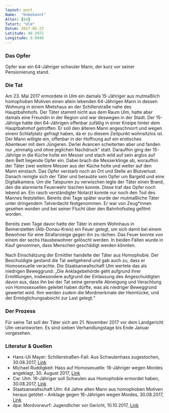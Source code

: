 ```yaml
---
layout: post
Name:  "Unbekannt"
Alter: [64]
Tatort: "Ulm"
Datum: 2017-05-23
Latitude: 48.3972
Longitude: 9.9940
---
```


### Das Opfer

Opfer war ein 64-Jähriger schwuler Mann, der kurz vor seiner Pensionierung stand.

### Die Tat

Am 23. Mai 2017 ermordete in Ulm ein damals 15-Jähriger aus mutmaßlich homophoben Motiven einen allein lebenden 64-Jährigen Mann in dessen Wohnung in einem Mietshaus an der Schillerstraße nahe des Hauptbahnhofs.
Der Täter stammt nicht aus dem Raum Ulm, hatte aber damals eine Freundin in der Region und war deswegen in der Stadt. Der 15-Jährige hatte den 64-Jährigen offenbar zufällig in einer Kneipe hinter dem Hauptbahnhof getroffen. Er soll den älteren Mann angeschnorrt und wegen einem Schlafplatz gefragt haben, da er zu diesem Zeitpunkt wohnsitzlos ist.
Der Mann willigte ein, offenbar in der Hoffnung auf ein erotisches Abenteuer mit dem Jüngeren. Derlei Avancen scheiterten aber und fanden nur „einmalig und ohne jeglichen Nachdruck“ statt.
Daraufhin ging der 15-Jährige in die Küche holte ein Messer und stach wild auf sein arglos auf dem Bett liegende Opfer ein. Dabei brach die Messerklinge ab, woraufhin der Täter zwei weitere Messer aus der Küche holte und weiter auf den Mann einstach. Das Opfer verstarb noch an Ort und Stelle an Blutverlust.
Danach reinigte sich der Täter und beraubte sein Opfer um Bargeld und eine Digitalkamera.
Um die Tatspuren zu verwischen legte der Täter einen Brand, den die alarmierte Feuerwehr löschen konnte. Diese traf das Opfer noch lebend an. Ein rasch verständigter Notarzt konnte nur noch den Tod des Mannes feststellen.
Bereits drei Tage später wurde der mutmaßliche Täter unter dringendem Tatverdacht festgenommen. Er war von Zeug*innen gesehen worden und bei seiner Flucht über den Bahnhofssteg gefilmt worden.

Bereits zwei Tage davor hatte der Täter in einem Wohnhaus in Beimerstetten (Alb-Donau-Kreis) ein Feuer gelegt, um sich damit bei einem Bewohner für eine Strafanzeige gegen ihn zu rächen.
Das Feuer konnte von einem der sechs Hausbewohner gelöscht werden.
In beiden Fällen wurde in Kauf genommen, dass Menschen geschädigt werden könnten.

Nach Einschätzung der Ermittler handelte der Täter aus Homophobie. Der Beschuldigte gestand die Tat weitgehend und gab auch zu, dass er Homosexuelle verachte. Die Staatsanwaltschaft Ulm wertete das als niedrigen Beweggrund:
„Die Anklagebehörde geht aufgrund ihrer Ermittlungen, insbesondere aufgrund der Einlassung des Angeschuldigten davon aus, dass ihn bei der Tat seine generelle Abneigung und Verachtung von Homosexuellen geleitet haben dürfte, was als niedriger Beweggrund gewertet wird. Ihm werden zudem die Mordmerkmale der Heimtücke, und der Ermöglichungsabsicht zur Last gelegt.“

### Der Prozess

Für seine Tat soll der Täter sich am 21. November 2017 vor dem Landgericht Ulm verantworten.
Es sind sieben Verhandlungstage bis Ende Januar vorgesehen.

### Literatur & Quellen

* Hans-Uli Mayer: Schillerstraßen-Fall: Aus Schwulenhass zugestochen, 30.08.2017, [Link](http://www.swp.de/ulm/lokales/ulm_neu_ulm/anklage-gegen-16-jaehrigen-wegen-mordes-15654024.html)
* Michael Ruddigkeit: Hass auf Homosexuelle: 16-Jähriger wegen Mordes angeklagt, 30. August 2017, [Link](http://www.augsburger-allgemeine.de/neu-ulm/Hass-auf-Homosexuelle-16-Jaehriger-wegen-Mordes-angeklagt-id42544826.html)
* Cw: Ulm: 16-Jähriger soll Schwulen aus Homophobie ermordet haben, 30.08.2017, [Link](http://www.queer.de/detail.php?article_id=29575)
* Staatsanwaltschaft Ulm: 64 Jahre alten Mann aus homophoben Motiven heraus getötet – Anklage gegen 16-Jährigen wegen Mordes, 30.08.2017, [Link](http://www.staatsanwaltschaft-ulm.de/pb/,Lde/4748886/?LISTPAGE=4417812)
* dpa: Mordvorwurf: Jugendlicher vor Gericht, 10.10.2017, [Link](http://www.schwaebische.de/region/baden-wuerttemberg_artikel,-Mordvorwurf-Jugendlicher-vor-Gericht-_arid,10750343_toid,351.html)